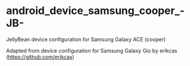 android_device_samsung_cooper_-JB-
==================================

JellyBean device configuration for Samsung Galaxy ACE (cooper)

Adapted from device configuration for Samsung Galaxy Gio by erikcas (https://github.com/erikcas)
